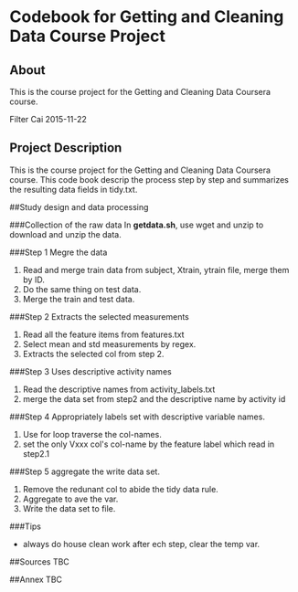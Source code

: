 # Codebook for Getting and Cleaning Data Course Project

## About
This is the course project for the Getting and Cleaning Data Coursera course. 

Filter Cai
2015-11-22

## Project Description
This is the course project for the Getting and Cleaning Data Coursera course. 
This code book descrip the process step by step and summarizes the resulting data fields in tidy.txt.

##Study design and data processing

###Collection of the raw data
In **getdata.sh**, use wget and unzip to download and unzip the data.

###Step 1 Megre the data
1. Read and merge train data from subject, Xtrain, ytrain file, merge them by ID.
2. Do the same thing on test data.
3. Merge the train and test data.

###Step 2 Extracts the selected measurements
1. Read all the feature items from features.txt
2. Select mean and std measurements by regex.
3. Extracts the selected col from step 2.

###Step 3 Uses descriptive activity names 
1. Read the descriptive names from activity\_labels.txt
2. merge the data set from step2 and the descriptive name by activity id

###Step 4 Appropriately labels set with descriptive variable names. 
1. Use for loop traverse the col-names.
2. set the only Vxxx col's col-name by the feature label which read in step2.1

###Step 5 aggregate the write data set.
1. Remove the redunant col to abide the tidy data rule.
2. Aggregate to ave the var.
3. Write the data set to file.

###Tips
* always do house clean work after ech step, clear the temp var.

##Sources
TBC

##Annex
TBC
